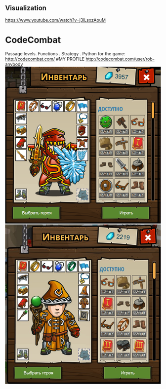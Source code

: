 ## Visualization

https://www.youtube.com/watch?v=j3lLsxzAouM

# CodeCombat
Passage levels. Functions . Strategy . Python for the game:
http://codecombat.com/
#MY PROFILE
http://codecombat.com/user/rob-anybody
![Hero Picture](knight.png?raw=true "Hero Picture")
![Hero Picture](wizard.jpg?raw=true "Hero Picture")
